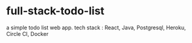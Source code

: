 # full-stack-todo-list
a simple todo list web app. tech stack : React, Java, Postgresql, Heroku, Circle CI, Docker

